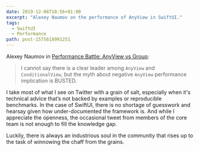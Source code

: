 ```yaml
---
date: 2019-12-06T18:56+01:00
excerpt: "Alexey Naumov on the performance of AnyView in SwiftUI."
tags:
  - SwiftUI
  - Performance
path: post-1575618991251
---
```


Alexey Naumov in [Performance Battle: AnyView vs Group][link]:

> I cannot say there is a clear leader among `AnyView` and `ConditionalView`, but the myth about negative `AnyView` performance implication is BUSTED.  

I take most of what I see on Twitter with a grain of salt, especially when it's technical advice that’s not backed by examples or reproducible benchmarks. In the case of SwiftUI, there is no shortage of guesswork and hearsay given how under-documented the framework is. And while I appreciate the openness, the occasional tweet from members of the core team is not enough to fill the knowledge gap.

Luckily, there is always an industrious soul in the community that rises up to the task of winnowing the chaff from the grains.

[link]: https://nalexn.github.io/anyview-vs-group/
